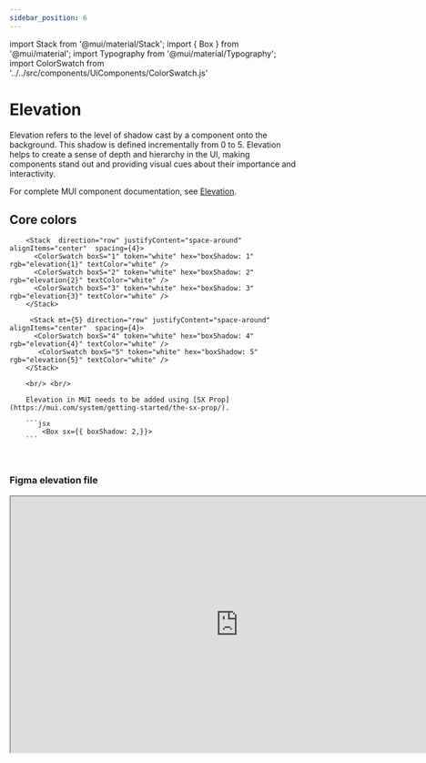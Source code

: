 ```yaml
---
sidebar_position: 6
---
```


import Stack from '@mui/material/Stack';
import { Box } from '@mui/material';
import Typography from '@mui/material/Typography';
import ColorSwatch  from '../../src/components/UiComponents/ColorSwatch.js' 

# Elevation

Elevation refers to the level of shadow cast by a component onto the background. This shadow is defined incrementally from 0 to 5. Elevation helps to create a sense of depth and hierarchy in the UI, making components stand out and providing visual cues about their importance and interactivity.

For complete MUI component documentation, see [Elevation](https://mui.com/material-ui/react-paper/#elevation).

## Core colors

        <Stack  direction="row" justifyContent="space-around" alignItems="center"  spacing={4}>
          <ColorSwatch boxS="1" token="white" hex="boxShadow: 1" rgb="elevation{1}" textColor="white" />
          <ColorSwatch boxS="2" token="white" hex="boxShadow: 2" rgb="elevation{2}" textColor="white" />
          <ColorSwatch boxS="3" token="white" hex="boxShadow: 3" rgb="elevation{3}" textColor="white" />
        </Stack>

         <Stack mt={5} direction="row" justifyContent="space-around" alignItems="center"  spacing={4}>
          <ColorSwatch boxS="4" token="white" hex="boxShadow: 4" rgb="elevation{4}" textColor="white" />
           <ColorSwatch boxS="5" token="white" hex="boxShadow: 5" rgb="elevation{5}" textColor="white" />
        </Stack>

        <br/> <br/>

        Elevation in MUI needs to be added using [SX Prop](https://mui.com/system/getting-started/the-sx-prop/).

        ```jsx
            <Box sx={{ boxShadow: 2,}}>
        ```
      
  <br />

### Figma elevation file

<iframe
  height="450"
  width="800"
  src="https://www.figma.com/embed?embed_host=share&url=https%3A%2F%2Fwww.figma.com%2Fdesign%2FxTiCfjt9icR0Ydlrn2VmpO%2FAtoms-J%2526J---v1.1.0%3Fnode-id%3D680%253A418%26t%3Demyuke5BLQImTXOF-1"
  allowfullscreen
/>
